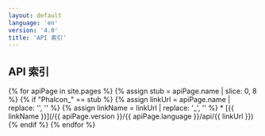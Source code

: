 ```yaml
---
layout: default
language: 'en'
version: '4.0'
title: 'API 索引'
---
```

## API 索引

{% for apiPage in site.pages %} {% assign stub = apiPage.name | slice: 0, 8 %} {% if "Phalcon_" == stub %} {% assign linkUrl = apiPage.name | replace: '', '' %} {% assign linkName = linkUrl | replace: '_', '\' %} * [{{ linkName }}](/{{ apiPage.version }}/{{ apiPage.language }}/api/{{ linkUrl }}) {% endif %} {% endfor %}